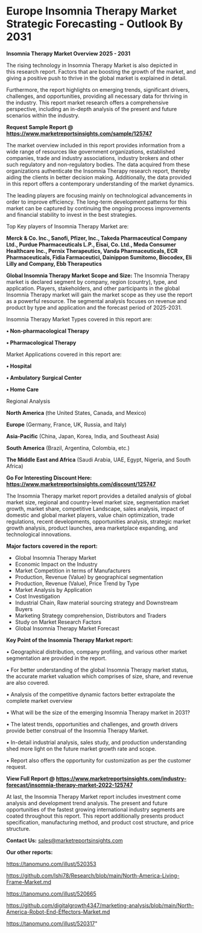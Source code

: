 # Europe Insomnia Therapy Market Strategic Forecasting - Outlook By 2031

<Strong> Insomnia Therapy Market Overview 2025 - 2031</strong>

The rising technology in Insomnia Therapy Market is also depicted in this research report. Factors that are boosting the growth of the market, and giving a positive push to thrive in the global market is explained in detail.

Furthermore, the report highlights on emerging trends, significant drivers, challenges, and opportunities, providing all necessary data for thriving in the industry. This report market research offers a comprehensive perspective, including an in-depth analysis of the present and future scenarios within the industry.

<strong>Request Sample Report @ <a href=https://www.marketreportsinsights.com/sample/125747>https://www.marketreportsinsights.com/sample/125747</a></strong>

The market overview included in this report provides information from a wide range of resources like government organizations, established companies, trade and industry associations, industry brokers and other such regulatory and non-regulatory bodies. The data acquired from these organizations authenticate the Insomnia Therapy research report, thereby aiding the clients in better decision making. Additionally, the data provided in this report offers a contemporary understanding of the market dynamics.

The leading players are focusing mainly on technological advancements in order to improve efficiency. The long-term development patterns for this market can be captured by continuing the ongoing process improvements and financial stability to invest in the best strategies.

Top Key players of Insomnia Therapy Market are:

<strong>Merck & Co. Inc., Sanofi, Pfizer, Inc., Takeda Pharmaceutical Company Ltd., Purdue Pharmaceuticals L.P., Eisai, Co. Ltd., Meda Consumer Healthcare Inc., Pernix Therapeutics, Vanda Pharmaceuticals, ECR Pharmaceuticals, Fidia Farmaceutici, Dainippon Sumitomo, Biocodex, Eli Lilly and Company, Ebb Therapeutics</strong>

<strong><b>Global Insomnia Therapy Market Scope and Size:</b></strong>
The Insomnia Therapy market is declared segment by company, region (country), type, and application. Players, stakeholders, and other participants in the global Insomnia Therapy market will gain the market scope as they use the report as a powerful resource. The segmental analysis focuses on revenue and product by type and application and the forecast period of 2025-2031.

Insomnia Therapy Market Types covered in this report are:

<strong>• Non-pharmacological Therapy

• Pharmacological Therapy</strong>

Market Applications covered in this report are:

<strong>• Hospital

• Ambulatory Surgical Center

• Home Care</strong> 

Regional Analysis

<strong>North America</strong> (the United States, Canada, and Mexico)

<strong>Europe</strong> (Germany, France, UK, Russia, and Italy)

<strong>Asia-Pacific</strong> (China, Japan, Korea, India, and Southeast Asia)

<strong>South America</strong> (Brazil, Argentina, Colombia, etc.)

<strong>The Middle East and Africa</strong> (Saudi Arabia, UAE, Egypt, Nigeria, and South Africa)

<strong>Go For Interesting Discount Here: <a href=https://www.marketreportsinsights.com/discount/125747>https://www.marketreportsinsights.com/discount/125747</a></strong>

The Insomnia Therapy market report provides a detailed analysis of global market size, regional and country-level market size, segmentation market growth, market share, competitive Landscape, sales analysis, impact of domestic and global market players, value chain optimization, trade regulations, recent developments, opportunities analysis, strategic market growth analysis, product launches, area marketplace expanding, and technological innovations.

<strong><b>Major factors covered in the report:</b></strong>
<ul>
  <li>Global Insomnia Therapy Market </li>
  <li>Economic Impact on the Industry</li>
  <li>Market Competition in terms of Manufacturers</li>
  <li>Production, Revenue (Value) by geographical segmentation</li>
  <li>Production, Revenue (Value), Price Trend by Type</li>
  <li>Market Analysis by Application</li>
  <li>Cost Investigation</li>
  <li>Industrial Chain, Raw material sourcing strategy and Downstream Buyers</li>
  <li>Marketing Strategy comprehension, Distributors and Traders</li>
  <li>Study on Market Research Factors</li>
  <li>Global Insomnia Therapy Market Forecast</li>
</ul>

<strong><b>Key Point of the Insomnia Therapy Market report:</b></strong>

• Geographical distribution, company profiling, and various other market segmentation are provided in the report.

• For better understanding of the global Insomnia Therapy market status, the accurate market valuation which comprises of size, share, and revenue are also covered.

• Analysis of the competitive dynamic factors better extrapolate the complete market overview

• What will be the size of the emerging Insomnia Therapy market in 2031?

• The latest trends, opportunities and challenges, and growth drivers provide better construal of the Insomnia Therapy Market.

• In-detail industrial analysis, sales study, and production understanding shed more light on the future market growth rate and scope.

• Report also offers the opportunity for customization as per the customer request.

<strong><b>View Full Report @ <a href=https://www.marketreportsinsights.com/industry-forecast/insomnia-therapy-market-2022-125747>https://www.marketreportsinsights.com/industry-forecast/insomnia-therapy-market-2022-125747</a></b></strong>


At last, the Insomnia Therapy Market report includes investment come analysis and development trend analysis. The present and future opportunities of the fastest growing international industry segments are coated throughout this report. This report additionally presents product specification, manufacturing method, and product cost structure, and price structure.

<strong>Contact Us:</strong>
sales@marketreportsinsights.com

<strong>Our other reports:</strong>

<a href=https://tanomuno.com/illust/520353>https://tanomuno.com/illust/520353</a>

<a href=https://github.com/Ishi78/Research/blob/main/North-America-Living-Frame-Market.md>https://github.com/Ishi78/Research/blob/main/North-America-Living-Frame-Market.md</a>

<a href=https://tanomuno.com/illust/520665>https://tanomuno.com/illust/520665</a>

<a href=https://github.com/digitalgrowth4347/marketing-analysis/blob/main/North-America-Robot-End-Effectors-Market.md>https://github.com/digitalgrowth4347/marketing-analysis/blob/main/North-America-Robot-End-Effectors-Market.md</a>

<a href=https://tanomuno.com/illust/520317>https://tanomuno.com/illust/520317</a>"
